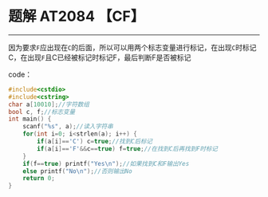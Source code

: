 # 题解 AT2084 【CF】
------------
因为要求`F`应出现在`C`的后面，所以可以用两个标志变量进行标记，在出现`C`时标记C，在出现`F`且C已经被标记时标记F，最后判断F是否被标记

code：
```cpp
#include<cstdio>
#include<cstring>
char a[10010];//字符数组 
bool c, f;//标志变量 
int main() {
	scanf("%s", a);//读入字符串 
	for(int i=0; i<strlen(a); i++) {
		if(a[i]=='C') c=true;//找到C后标记 
		if(a[i]=='F'&&c==true) f=true;//在找到C后再找到F时标记 
	}
	if(f==true) printf("Yes\n");//如果找到C和F输出Yes 
	else printf("No\n");//否则输出No 
	return 0;
}
```
